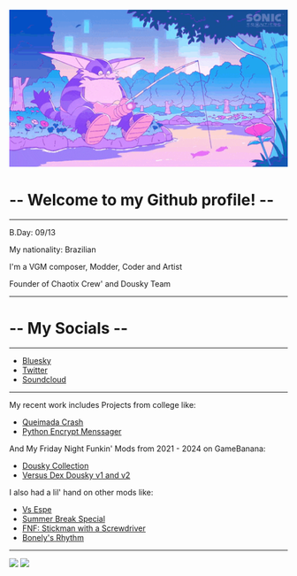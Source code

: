 <p aling= "center">
    <img src = "banner.gif" width = "700px" aling = "center" >

# -- Welcome to my Github profile! --

</p>

----------------------------------------------

B.Day: 09/13 

My nationality: Brazilian

I'm a VGM composer, Modder, Coder and Artist

Founder of Chaotix Crew' and Dousky Team

----------------------------------------------

# -- My Socials --

----------------------------------------------

*   [Bluesky](https://bsky.app/profile/dexdousky.bsky.social)
*   [Twitter](https://x.com/dex_dousky)
*   [Soundcloud](https://soundcloud.com/dexdousky)

----------------------------------------------

My recent work includes Projects from college like:
*   [Queimada Crash](https://github.com/DexDousky/APS-jogo-das-queimadas)
*   [Python Encrypt Menssager](https://github.com/DexDousky/python_rip.pynthao)

And My Friday Night Funkin' Mods from 2021 - 2024 on GameBanana:

*   [Dousky Collection](https://gamebanana.com/mods/422331)
*   [Versus Dex Dousky v1 and v2](https://gamebanana.com/mods/468489)

I also had a lil' hand on other mods like:

*   [Vs Espe](https://especulamente.com.br/projetos/46)
*   [Summer Break Special](https://gamebanana.com/mods/534099)
*   [FNF: Stickman with a Screwdriver ](https://gamebanana.com/mods/411552)
*   [Bonely's Rhythm](https://gamebanana.com/mods/535787)

----------------------------------------------


<div aling="left">
<img height = "200em" src="https://github-readme-stats.vercel.app/api/top-langs/?username=DexDousky&show_icons=true&theme=bear&count_private=true"/>
<img height = "200em" src="https://github-readme-stats.vercel.app/api?username=DexDousky&show_icons=true&show_icons=true&theme=bear&count_private=true" />
</div>